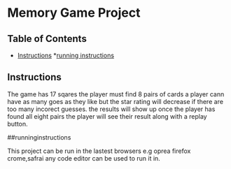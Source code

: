 # Memory Game Project

## Table of Contents

 
* [Instructions](#instructions)
*[running instructions](#runninginstructions)
## Instructions

The game has 17 sqares the player must find 8 pairs of cards a player cann have as many goes as they like but the star rating will decrease if there are too many incorect guesses. the results will show  up once the player has found all eight pairs the player will see their result along with a replay button.
 

##runninginstructions

This project can be run in the lastest browsers e.g oprea firefox crome,safrai any code editor can be used  to run it in.



